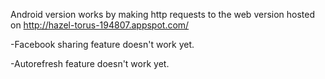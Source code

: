 Android version works by making http requests to the web version hosted on http://hazel-torus-194807.appspot.com/

-Facebook sharing feature doesn't work yet.

-Autorefresh feature doesn't work yet.
